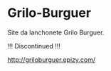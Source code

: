 # Grilo-Burguer
Site da lanchonete Grilo Burguer.

!!! Discontinued !!!

http://griloburguer.epizy.com/
